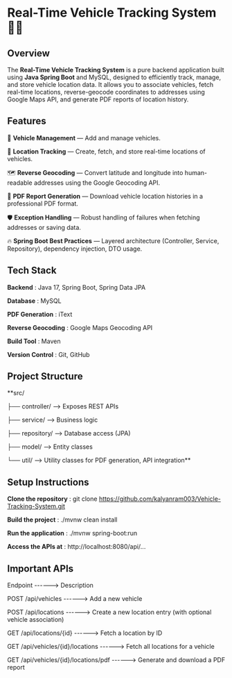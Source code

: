# Real-Time Vehicle Tracking System 🚗📍  

## Overview  
The **Real-Time Vehicle Tracking System** is a pure backend application built using **Java Spring Boot** and MySQL, designed to efficiently track, manage, and store vehicle location data. It allows you to associate vehicles, fetch real-time locations, reverse-geocode coordinates to addresses using Google Maps API, and generate PDF reports of location history. 

## Features  
🚗 **Vehicle Management** — Add and manage vehicles.

📍 **Location Tracking** — Create, fetch, and store real-time locations of vehicles.

🗺️ **Reverse Geocoding** — Convert latitude and longitude into human-readable addresses using the Google Geocoding API.

📄 **PDF Report Generation** — Download vehicle location histories in a professional PDF format.

🛡️ **Exception Handling** — Robust handling of failures when fetching addresses or saving data.

🔥 **Spring Boot Best Practices** — Layered architecture (Controller, Service, Repository), dependency injection, DTO usage.

## Tech Stack  
**Backend**              : Java 17, Spring Boot, Spring Data JPA

**Database**             : MySQL

**PDF Generation**       : iText

**Reverse Geocoding**    : Google Maps Geocoding API

**Build Tool**           : Maven

**Version Control**      : Git, GitHub


## Project Structure

**src/
 
 ├── controller/    --> Exposes REST APIs
 
 ├── service/       --> Business logic
 
 ├── repository/    --> Database access (JPA)
 
 ├── model/         --> Entity classes
 
 └── util/          --> Utility classes for PDF generation, API integration**


 ## Setup Instructions

 **Clone the repository**  :  git clone https://github.com/kalyanram003/Vehicle-Tracking-System.git

**Build the project**      :  ./mvnw clean install

**Run the application**    :  ./mvnw spring-boot:run

**Access the APIs at**     :  http://localhost:8080/api/...


## Important APIs

Endpoint                             ------>   Description

POST /api/vehicles                   ------>   Add a new vehicle

POST /api/locations                  ------>   Create a new location entry (with optional vehicle association)

GET /api/locations/{id}              ------>   Fetch a location by ID

GET /api/vehicles/{id}/locations     ------>   Fetch all locations for a vehicle

GET /api/vehicles/{id}/locations/pdf ------>   Generate and download a PDF report
